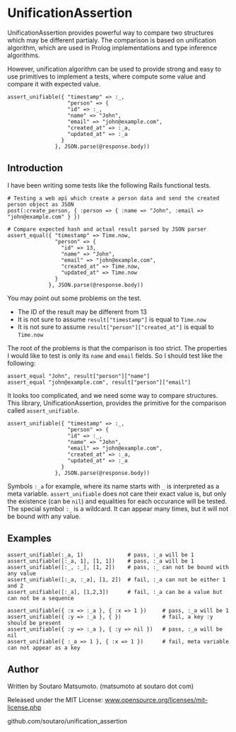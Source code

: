 # UnificationAssertion

UnificationAssertion provides powerful way to compare two structures
which may be different partialy. The comparison is based on
unification algorithm, which are used in Prolog implementations and
type inference algorithms.

However, unification algorithm can be used to provide strong and easy
to use primitives to implement a tests, where compute some value and
compare it with expected value.

    assert_unifiable({ "timestamp" => :_,
                       "person" => {
                       "id" => :_,
                       "name" => "John",
                       "email" => "john@example.com",
                       "created_at" => :_a,
                       "updated_at" => :_a
                     }
                   }, JSON.parse(@response.body))



## Introduction

I have been writing some tests like the following Rails functional
tests.

    # Testing a web api which create a person data and send the created person object as JSON
    post(:create_person, { :person => { :name => "John", :email => "john@example.com" } })
    
    # Compare expected hash and actual result parsed by JSON parser
    assert_equal({ "timestamp" => Time.now,
                   "person" => {
                     "id" => 13,
                     "name" => "John",
                     "email" => "john@example.com",
                     "created_at" => Time.now,
                     "updated_at" => Time.now
                   }
                 }, JSON.parse(@response.body))
  
You may point out some problems on the test.

* The ID of the result may be different from 13
* It is not sure to assume `result["timestamp"]` is equal to `Time.now`
* It is not sure to assume `result["person"]["created_at"]` is equal to `Time.now`

The root of the problems is that the comparison is too strict. The
properties I would like to test is only its `name` and `email`
fields. So I should test like the following:

    assert_equal "John", result["person"]["name"]
    assert_equal "john@example.com", result["person"]["email"]

It looks too complicated, and we need some way to compare structures.
This library, UnificationAssertion, provides the primitive for the
comparison called `assert_unifiable`.

    assert_unifiable({ "timestamp" => :_,
                       "person" => {
                       "id" => :_,
                       "name" => "John",
                       "email" => "john@example.com",
                       "created_at" => :_a,
                       "updated_at" => :_a
                     }
                   }, JSON.parse(@response.body))

Symbols `:_a` for example, where its name starts with `_` is
interpreted as a meta variable. `assert_unifiable` does not care their
exact value is, but only the existence (can be `nil`) and equalities
for each occurance will be tested. The special symbol `:_` is a
wildcard.  It can appear many times, but it will not be bound with any
value.

## Examples

    assert_unifiable(:_a, 1)              # pass, :_a will be 1
    assert_unifiable([:_a, 1], [1, 1])    # pass, :_a will be 1
    assert_unifiable([:_, :_], [1, 2])    # pass, :_ can not be bound with any value
    assert_unifiable([:_a, :_a], [1, 2])  # fail, :_a can not be either 1 and 2
    assert_unifiable([:_a], [1,2,3])      # fail, :_a can be a value but can not be a sequence
    
    assert_unifiable({ :x => :_a }, { :x => 1 })     # pass, :_a will be 1
    assert_unifiable({ :y => :_a }, { })             # fail, a key :y should be present
    assert_unifiable({ :y => :_a }, { :y => nil })   # pass, :_a will be nil
    assert_unifiable({ :_a => 1 }, { :x => 1 })      # fail, meta variable can not appear as a key

## Author

Written by Soutaro Matsumoto. (matsumoto at soutaro dot com)

Released under the MIT License: www.opensource.org/licenses/mit-license.php

github.com/soutaro/unification_assertion
